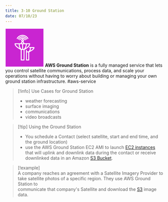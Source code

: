 ```yaml
---
title: 3-10 Ground Station
date: 07/10/23
---
```


![35](../../images/icons/Ground_Station_Icon.png) **AWS Ground Station** is a fully managed service that lets you control satellite communications, process data, and scale your operations without having to worry about building or managing your own ground station infrastructure. #aws-service 

 > 
 > \[!info\] Use Cases for Ground Station
 > 
 > * weather forecasting
 > * surface imaging
 > * communications
 > * video broadcasts

 > 
 > \[!tip\] Using the Ground Station
 > 
 > * You schedule a Contact (select satellite, start and end time, and the ground location)
 > * use the AWS Ground Station EC2 AMI to launch [EC2 instances](../7.%20Compute/7-1%20EC2%20Overview.md) that will uplink and downlink data during the contact or receive downlinked data in an Amazon [S3 Bucket](../8.%20Storage/8-2%20Introduction%20to%20S3.md#s3-bucket).

 > 
 > \[!example\]  
 > A company reaches an agreement with a Satellite Imagery Provider to  
 > take satellite photos of a specific region. They use AWS Ground Station to  
 > communicate that company's Satellite and download the [S3](../8.%20Storage/8-2%20Introduction%20to%20S3.md) image data.
